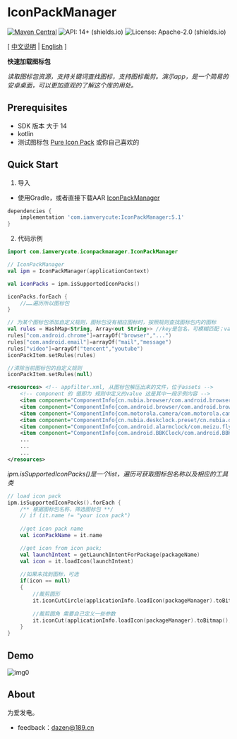 # IconPackManager
[![Maven Central](https://img.shields.io/maven-central/v/com.iamverycute/IconPackManager.svg?label=Maven%20Central)](https://central.sonatype.com/artifact/com.iamverycute/IconPackManager/) ![API: 14+ (shields.io)](https://img.shields.io/badge/API-14+-green) ![License: Apache-2.0 (shields.io)](https://img.shields.io/badge/license-Apache--2.0-brightgreen)

[ [中文说明](#) | [English](README.md) ]

**快速加载图标包**

*读取图标包资源，支持关键词查找图标，支持图标裁剪。演示app，是一个简易的安卓桌面，可以更加直观的了解这个库的用处。*

## Prerequisites
+ SDK 版本 大于 14
+ kotlin
+ 测试图标包 [Pure Icon Pack](https://www.coolapk.com/apk/me.morirain.dev.iconpack.pure) 或你自己喜欢的

## Quick Start

1. 导入

+ 使用Gradle，或者直接下载AAR [IconPackManager](https://github.com/lalakii/IconPackManager/releases)

```groovy
dependencies {
    implementation 'com.iamverycute:IconPackManager:5.1' 
}
```

2. 代码示例

```kotlin
import com.iamverycute.iconpackmanager.IconPackManager

// IconPackManager
val ipm = IconPackManager(applicationContext)

val iconPacks = ipm.isSupportedIconPacks()

iconPacks.forEach {
    //……遍历所以图标包
}

// 为某个图标包添加自定义规则，图标包没有相应图标时，按照规则查找图标包内的图标
val rules = HashMap<String, Array<out String>> //key是包名，可模糊匹配；value是需要匹配的应用图标包名，可模糊匹配，支持多个参数
rules["com.android.chrome"]=arrayOf("browser","...")
rules["com.android.email"]=arrayOf("mail","message")
rules["video"]=arrayOf("tencent","youtube")
iconPackItem.setRules(rules)

//清除当前图标包的自定义规则
iconPackItem.setRules(null)
```
```xml
<resources> <!-- appfilter.xml, 从图标包解压出来的文件，位于assets -->
    <!-- component 的 值即为 规则中定义的value 这是其中一段示例内容 -->
    <item component="ComponentInfo{cn.nubia.browser/com.android.browser.BrowserLauncher}" drawable="browser"/>
    <item component="ComponentInfo{com.android.browser/com.android.browser.BrowserActivity}" drawable="browser"/>
    <item component="ComponentInfo{com.motorola.camera/com.motorola.camera.Camera}" drawable="camera_2"/>
    <item component="ComponentInfo{cn.nubia.deskclock.preset/cn.nubia.deskclock.DeskClock}" drawable="clock"/>
    <item component="ComponentInfo{com.android.alarmclock/com.meizu.flyme.alarmclock.DeskClock}" drawable="flyme_clock"/>
    <item component="ComponentInfo{com.android.BBKClock/com.android.BBKClock.Timer}" drawable="clock"/>
    ...
    ...
    ...
</resources>
```
*ipm.isSupportedIconPacks()是一个list，遍历可获取图标包名称以及相应的工具类*
```kotlin
// load icon pack
ipm.isSupportedIconPacks().forEach {
    /** 根据图标包名称，筛选图标包 **/
    // if (it.name != "your icon pack")
    
    //get icon pack name
    val iconPackName = it.name

    //get icon from icon pack; 
    val launchIntent = getLaunchIntentForPackage(packageName)
    val icon = it.loadIcon(launchIntent)       
    
    //如果未找到图标，可选
    if(icon == null)
    {
        //裁剪圆形
        it.iconCutCircle(applicationInfo.loadIcon(packageManager).toBitmap(),scaleF)
        
        //裁剪圆角 需要自己定义一些参数
        it.iconCut(applicationInfo.loadIcon(packageManager).toBitmap(),radius,scaleF)
    }
}
```

## Demo

![img0](https://cdn.jsdelivr.net/gh/lalakii/IconPackManager/video/demo.gif?v=5)

## About

为爱发电。

+ feedback：dazen@189.cn

